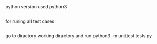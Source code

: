 
## 
python version used python3 

##
for runing all test cases

##
go to diractory working diractory and run python3 -m unittest tests.py


